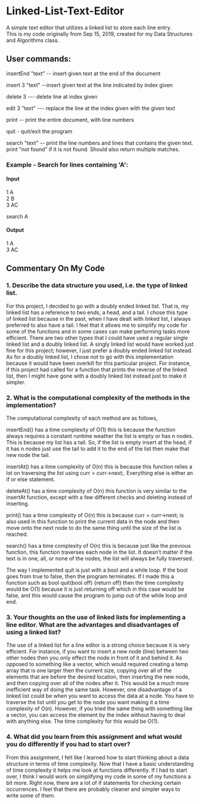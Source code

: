 # Linked-List-Text-Editor
A simple text editor that utilizes a linked list to store each line entry.  
This is my code originally from Sep 15, 2019, created for my Data Structures and Algorithms class.

## User commands:

insertEnd "text"  -- insert given text at the end of the document

insert 3 "text" --insert given text at the line indicated by index given

delete 3 --- delete line at index given

edit 3 "text" --- replace the line at the index given with the given text

print -- print the entire document, with line numbers

quit - quit/exit the program

search "text" -- print the line numbers and lines that contains the given text.  print "not found" if it is not found. Should also return multiple matches.

### Example - Search for lines containing 'A':

#### Input
1 A <br />
2 B <br />
3 AC <br />

search A

#### Output
1 A <br />
3 AC <br />

## Commentary On My Code
### 1. Describe the data structure you used, i.e. the type of linked list. 
For this project, I decided to go with a doubly ended linked list. That is, my linked list has a reference to two ends, a head, and a tail. I chose this type of linked list because in the past, when I have dealt with linked list, I always preferred to also have a tail. I feel that it allows me to simplify my code for some of the functions and in some cases can make performing tasks more efficient. There are two other types that I could have used a regular single linked list and a doubly linked list. A singly linked list would have worked just fine for this project; however, I just prefer a doubly ended linked list instead. As for a doubly linked list, I chose not to go with this implementation because it would have been overkill for this particular project. For instance, if this project had called for a function that prints the reverse of the linked list, then I might have gone with a doubly linked list instead just to make it simpler. 

### 2. What is the computational complexity of the methods in the implementation?

The computational complexity of each method are as follows,

insertEnd() has a time complexity of O(1) this is because the function always requires a constant runtime weather the list is empty or has n nodes. This is because my list has a tail. So, if the list is empty insert at the head, if it has n nodes just use the tail to add it to the end of the list then make that new node the tail. 

insertAt() has a time complexity of O(n) this is because this function relies a lot on traversing the list using curr = curr->next;. Everything else is either an if or else statement. 

deleteAt() has a time complexity of O(n) this function is very similar to the insertAt function, except with a few different checks and deleting instead of inserting. 

print() has a time complexity of O(n) this is because curr = curr->next; is also used in this function to print the current data in the node and then move onto the next node to do the same thing until the size of the list is reached. 

search() has a time complexity of O(n) this is because just like the previous function, this function traverses each node in the list. It doesn’t matter if the text is in one, all, or none of the nodes, the list will always be fully traversed. 

The way I implemented quit is just with a bool and a while loop. If the bool goes from true to false, then the program terminates. If I made this a function such as bool quit(bool off) {return off} then the time complexity would be O(1) because it is just returning off which in this case would be false, and this would cause the program to jump out of the while loop and end.

### 3. Your thoughts on the use of linked lists for implementing a line editor. What are the advantages and disadvantages of using a linked list?

The use of a linked list for a line editor is a strong choice because it is very efficient. For instance, if you want to insert a new node (line) between two other nodes then you only effect the node in front of it and behind it. As opposed to something like a vector, which would required creating a temp array that is one larger then the current size, copying over all of the elements that are before the desired location, then inserting the new node, and then copying over all of 
the nodes after it. This would be a much more inefficient way of doing the same task. However, one disadvantage of a linked list could be when you want to access the data at a node. You have to traverse the list until you get to the node you want making it a time complexity of O(n). However, if you tried the same thing with something like a vector, you can access the element by the index without having to deal with anything else. The time complexity for this would be O(1). 

### 4. What did you learn from this assignment and what would you do differently if you had to start over?

From this assignment, I felt like I learned how to start thinking about a data structure in terms of time complexity. Now that I have a basic understanding of time complexity it helps me look at functions differently. If I had to start over, I think I would work on simplifying my code in some of my functions a bit more. Right now, there are a lot of if statements for checking certain occurrences. I feel that there are probably cleaner and simpler ways to write some of them. 
